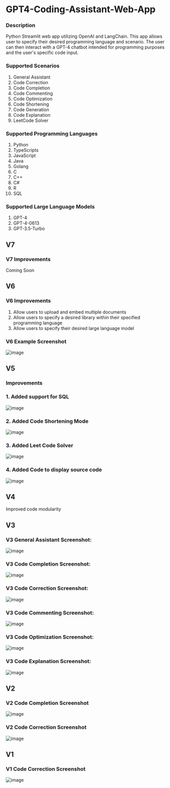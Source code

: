  # GPT4-Coding-Assistant-Web-App
### Description
Python Streamlit web app utilizing OpenAI and LangChain. This app allows user to specify their desired programming language and scenario. The user can then interact with a GPT-4 chatbot intended for programming purposes and the user's specific code input.

### Supported Scenarios
1. General Assistant
2. Code Correction
3. Code Completion
4. Code Commenting
5. Code Optimization
6. Code Shortening
7. Code Generation
8. Code Explanation
9. LeetCode Solver

### Supported Programming Languages
1. Python
2. TypeScripts
3. JavaScript
4. Java
5. Golang
6. C
7. C++
8. C#
9. R
10. SQL

### Supported Large Language Models
1. GPT-4
2. GPT-4-0613
3. GPT-3.5-Turbo

## V7
### V7 Improvements
Coming Soon

## V6
### V6 Improvements
1. Allow users to upload and embed multiple documents
2. Allow users to specify a desired library within their specified programming language
3. Allow users to specify their desired large language model
### V6 Example Screenshot
![image](https://github.com/petermartens98/GPT4-Programming-Assistant/assets/87671757/688eb70b-e84e-4dcc-9f68-a05ca414d665)


## V5
### Improvements
### 1. Added support for SQL
   ![image](https://github.com/petermartens98/GPT4-Programming-Assistant/assets/87671757/a46515b5-20a2-41ef-8330-dbdb46ccae79)

### 2. Added Code Shortening Mode
 ![image](https://github.com/petermartens98/GPT4-Programming-Assistant/assets/87671757/f9f4380e-411c-48d5-ada6-366d56f30c57)

### 3. Added Leet Code Solver 
![image](https://github.com/petermartens98/GPT4-Programming-Assistant/assets/87671757/07d6ff64-2f71-4687-82d3-d84f297b3eb0)

### 4. Added Code to display source code
![image](https://github.com/petermartens98/GPT4-Programming-Assistant/assets/87671757/5ebb8827-0d01-418a-b650-bff087e95478)

## V4
Improved code modularity

## V3
### V3 General Assistant Screenshot:
![image](https://github.com/petermartens98/GPT4-Programming-Assistant/assets/87671757/6e35f3cf-fa60-47cb-b6f8-533dbf89072c)

### V3 Code Completion Screenshot:
![image](https://github.com/petermartens98/GPT4-Programming-Assistant/assets/87671757/9c4fa802-468f-4899-b2c2-bc5bc7b05ef9)

### V3 Code Correction Screenshot: 
![image](https://github.com/petermartens98/GPT4-Programming-Assistant/assets/87671757/1ffe61e2-2f73-4a47-b11c-8aee0b9f0b8c)

### V3 Code Commenting Screenshot:
![image](https://github.com/petermartens98/GPT4-Programming-Assistant/assets/87671757/701eb2c6-8321-4c43-b06f-0df728c03858)

### V3 Code Optimization Screenshot:
![image](https://github.com/petermartens98/GPT4-Programming-Assistant/assets/87671757/bf796215-328d-41b7-919b-62f669ed4e61)

### V3 Code Explanation Screenshot:
![image](https://github.com/petermartens98/GPT4-Programming-Assistant/assets/87671757/f5ace256-8a75-4a10-a6c6-07d93f579535)

## V2
### V2 Code Completion Screenshot
![image](https://github.com/petermartens98/GPT4-Coding-Assistant-Web-App/assets/87671757/f6b251e8-c989-480b-9e1e-c5a041b7ebab)

### V2 Code Correction Screenshot
![image](https://github.com/petermartens98/GPT4-Coding-Assistant-Web-App/assets/87671757/98ac7b0a-df63-42b1-8ec4-d57bd24b1711)

## V1
### V1 Code Correction Screenshot
![image](https://github.com/petermartens98/GPT4-Coding-Assistant-Web-App/assets/87671757/0a09df8d-f457-4d9c-842e-8dc8e757ad96)
